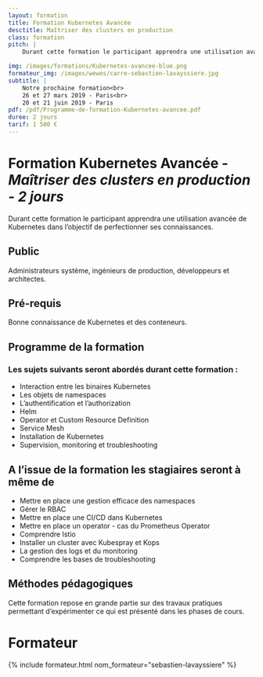 ```yaml
---
layout: formation
title: Formation Kubernetes Avancée
desctitle: Maîtriser des clusters en production
class: formation
pitch: |
    Durant cette formation le participant apprendra une utilisation avancée de Kubernetes dans l’objectif de perfectionner ses connaissances. 

img: /images/formations/Kubernetes-avancee-blue.png
formateur_img: /images/wewes/carre-sebastien-lavayssiere.jpg
subtitle: |
    Notre prochaine formation<br>
    26 et 27 mars 2019 - Paris<br>
    20 et 21 juin 2019 - Paris
pdf: /pdf/Programme-de-formation-Kubernetes-avancee.pdf
duree: 2 jours
tarif: 1 500 €
---
```


# Formation Kubernetes Avancée - *Maîtriser des clusters en production - 2 jours*


Durant cette formation le participant apprendra une utilisation avancée de Kubernetes dans l’objectif de perfectionner ses connaissances.


## Public


Administrateurs système, ingénieurs de production, développeurs et architectes.

## Pré-requis


Bonne connaissance de Kubernetes et des conteneurs.


## Programme de la formation

### Les sujets suivants seront abordés durant cette formation :

* Interaction entre les binaires Kubernetes
* Les objets de namespaces
* L’authentification et l’authorization
* Helm
* Operator et Custom Resource Definition
* Service Mesh
* Installation de Kubernetes
* Supervision, monitoring et troubleshooting


## A l’issue de la formation les stagiaires seront à même de


* Mettre en place une gestion efficace des namespaces
* Gérer le RBAC
* Mettre en place une CI/CD dans Kubernetes
* Mettre en place un operator - cas du Prometheus Operator
* Comprendre Istio
* Installer un cluster avec Kubespray et Kops
* La gestion des logs et du monitoring
* Comprendre les bases de troubleshooting


## Méthodes pédagogiques

Cette formation repose en grande partie sur des travaux pratiques permettant d’expérimenter ce qui est présenté dans les phases de cours.

# Formateur

{% include formateur.html nom_formateur="sebastien-lavayssiere" %}
